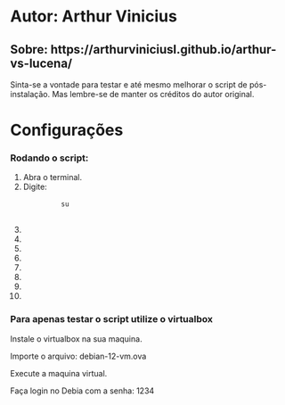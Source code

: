 <h1>Autor: Arthur Vinicius</h1>
<h2>Sobre: https://arthurviniciusl.github.io/arthur-vs-lucena/</h2>

<p>Sinta-se a vontade para testar e até mesmo melhorar o script de pós-instalação. Mas lembre-se de manter os créditos do autor original.</p>

<h1>Configurações</h1>

<h3>Rodando o script:</h3>
<ol>
    <li>Abra o terminal.</li>
    <li>Digite:</li>
    <pre>
        <code>su</code>
    </pre>
    <li></li>
    <li></li>
    <li></li>
    <li></li>
    <li></li>
    <li></li>
    <li></li>
    <li></li>
</ol>
   
    
<h3>Para apenas testar o script utilize o virtualbox</h3>
<p>Instale o virtualbox na sua maquina.</p>
<p>Importe o arquivo: debian-12-vm.ova</p>
<p>Execute a maquina virtual.</p>
<p>Faça login no Debia com a senha: 1234</p>

